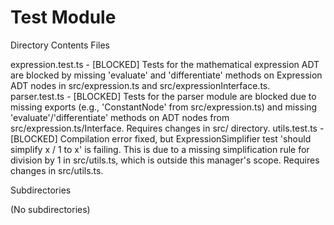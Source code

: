 # Test Module
Directory Contents
Files

expression.test.ts - [BLOCKED] Tests for the mathematical expression ADT are blocked by missing 'evaluate' and 'differentiate' methods on Expression ADT nodes in src/expression.ts and src/expressionInterface.ts.
parser.test.ts - [BLOCKED] Tests for the parser module are blocked due to missing exports (e.g., 'ConstantNode' from src/expression.ts) and missing 'evaluate'/'differentiate' methods on ADT nodes from src/expression.ts/Interface. Requires changes in src/ directory.
utils.test.ts - [BLOCKED] Compilation error fixed, but ExpressionSimplifier test 'should simplify x / 1 to x' is failing. This is due to a missing simplification rule for division by 1 in src/utils.ts, which is outside this manager's scope. Requires changes in src/utils.ts.

Subdirectories

(No subdirectories)
